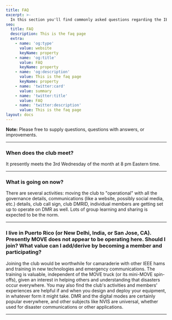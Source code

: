 ```yaml
---
title: FAQ
excerpt: >-
  In this section you'll find commonly asked questions regarding the IEEE MOVE Radio Club. If you have questions, don’t hesitate to ask us directly.
seo:
  title: FAQ
  description: This is the faq page
  extra:
    - name: 'og:type'
      value: website
      keyName: property
    - name: 'og:title'
      value: FAQ
      keyName: property
    - name: 'og:description'
      value: This is the faq page
      keyName: property
    - name: 'twitter:card'
      value: summary
    - name: 'twitter:title'
      value: FAQ
    - name: 'twitter:description'
      value: This is the faq page
layout: docs
---
```


<div class="note">
  <strong>Note:</strong>
  Please free to supply questions, questions with answers, or improvements.
</div>

<hr />

### When does the club meet?

It presently meets the 3rd Wednesday of the month at 8 pm Eastern time.

<hr />

### What is going on now?

There are several activities:  moving the club to "operational" with all the governance details, communications (like a website, possibly social media, etc.) details, club call sign, club DMRID, individual members are getting set up to operate on DMR as well.  Lots of group learning and sharing is expected to be the norm.

<hr />

### I live in Puerto Rico (or New Delhi, India, or San Jose, CA).  Presently MOVE does not appear to be operating here.  Should I join?  What value can I add/derive by becoming a member and participating?

Joining the club would be worthwhile for camaraderie with other IEEE hams and training in new technologies and emergency communications.  The training is valuable, independent of the MOVE truck (or its mini-MOVE spin-offs), given an interest in helping others and understanding that disasters occur everywhere.  You may also find the club's activities and members' experiences are helpful if and when you design and deploy your equipment, in whatever form it might take.  DMR and the digital modes are certainly popular everywhere, and other subjects like NVIS are universal, whether used for disaster communications or other applications.

<hr />
